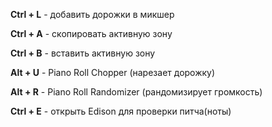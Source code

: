 **Ctrl + L** - добавить дорожки в микшер

**Ctrl + A** - скопировать активную зону

**Ctrl + B** - вставить активную зону

**Alt + U** - Piano Roll Chopper (нарезает дорожку)

**Alt + R** - Piano Roll Randomizer (рандомизирует громкость)

**Ctrl + E** - открыть Edison для проверки питча(ноты)